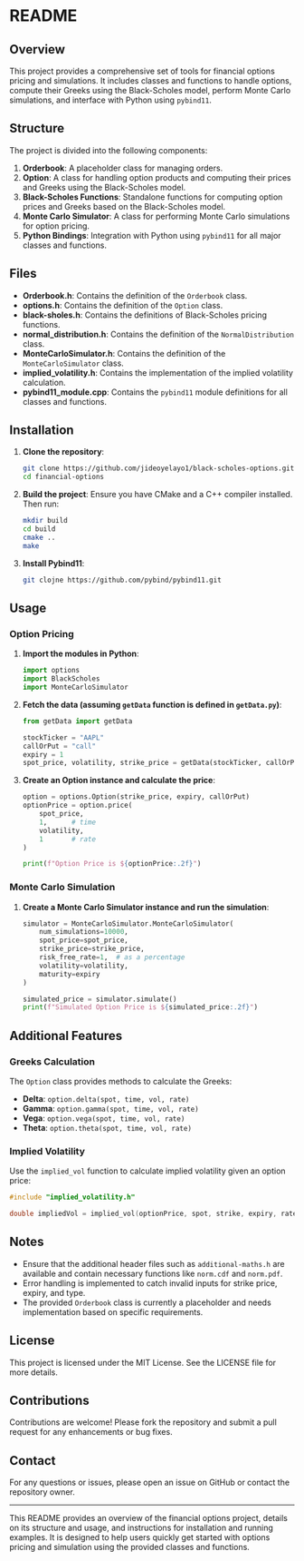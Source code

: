 # README

## Overview

This project provides a comprehensive set of tools for financial options pricing and simulations. It includes classes and functions to handle options, compute their Greeks using the Black-Scholes model, perform Monte Carlo simulations, and interface with Python using `pybind11`. 

## Structure

The project is divided into the following components:

1. **Orderbook**: A placeholder class for managing orders.
2. **Option**: A class for handling option products and computing their prices and Greeks using the Black-Scholes model.
3. **Black-Scholes Functions**: Standalone functions for computing option prices and Greeks based on the Black-Scholes model.
4. **Monte Carlo Simulator**: A class for performing Monte Carlo simulations for option pricing.
5. **Python Bindings**: Integration with Python using `pybind11` for all major classes and functions.

## Files

- **Orderbook.h**: Contains the definition of the `Orderbook` class.
- **options.h**: Contains the definition of the `Option` class.
- **black-sholes.h**: Contains the definitions of Black-Scholes pricing functions.
- **normal_distribution.h**: Contains the definition of the `NormalDistribution` class.
- **MonteCarloSimulator.h**: Contains the definition of the `MonteCarloSimulator` class.
- **implied_volatility.h**: Contains the implementation of the implied volatility calculation.
- **pybind11_module.cpp**: Contains the `pybind11` module definitions for all classes and functions.

## Installation

1. **Clone the repository**:
    ```sh
    git clone https://github.com/jideoyelayo1/black-scholes-options.git
    cd financial-options
    ```

2. **Build the project**:
    Ensure you have CMake and a C++ compiler installed. Then run:
    ```sh
    mkdir build
    cd build
    cmake ..
    make
    ```

3. **Install Pybind11**:
    ```sh
    git clojne https://github.com/pybind/pybind11.git
    ```

## Usage

### Option Pricing

1. **Import the modules in Python**:
    ```python
    import options
    import BlackScholes
    import MonteCarloSimulator
    ```

2. **Fetch the data (assuming `getData` function is defined in `getData.py`)**:
    ```python
    from getData import getData

    stockTicker = "AAPL"
    callOrPut = "call"
    expiry = 1
    spot_price, volatility, strike_price = getData(stockTicker, callOrPut)
    ```

3. **Create an Option instance and calculate the price**:
    ```python
    option = options.Option(strike_price, expiry, callOrPut)
    optionPrice = option.price(
        spot_price,
        1,      # time
        volatility,
        1       # rate
    )

    print(f"Option Price is ${optionPrice:.2f}")
    ```

### Monte Carlo Simulation

1. **Create a Monte Carlo Simulator instance and run the simulation**:
    ```python
    simulator = MonteCarloSimulator.MonteCarloSimulator(
        num_simulations=10000,
        spot_price=spot_price,
        strike_price=strike_price,
        risk_free_rate=1,  # as a percentage
        volatility=volatility,
        maturity=expiry
    )

    simulated_price = simulator.simulate()
    print(f"Simulated Option Price is ${simulated_price:.2f}")
    ```

## Additional Features

### Greeks Calculation

The `Option` class provides methods to calculate the Greeks:
- **Delta**: `option.delta(spot, time, vol, rate)`
- **Gamma**: `option.gamma(spot, time, vol, rate)`
- **Vega**: `option.vega(spot, time, vol, rate)`
- **Theta**: `option.theta(spot, time, vol, rate)`

### Implied Volatility

Use the `implied_vol` function to calculate implied volatility given an option price:
```cpp
#include "implied_volatility.h"

double impliedVol = implied_vol(optionPrice, spot, strike, expiry, rate);
```

## Notes

- Ensure that the additional header files such as `additional-maths.h` are available and contain necessary functions like `norm.cdf` and `norm.pdf`.
- Error handling is implemented to catch invalid inputs for strike price, expiry, and type.
- The provided `Orderbook` class is currently a placeholder and needs implementation based on specific requirements.

## License

This project is licensed under the MIT License. See the LICENSE file for more details.

## Contributions

Contributions are welcome! Please fork the repository and submit a pull request for any enhancements or bug fixes.

## Contact

For any questions or issues, please open an issue on GitHub or contact the repository owner.

---

This README provides an overview of the financial options project, details on its structure and usage, and instructions for installation and running examples. It is designed to help users quickly get started with options pricing and simulation using the provided classes and functions.
